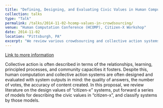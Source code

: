 ```yaml
---
title: "Defining, Designing, and Evaluating Civic Values in Human Computation and Collective Action Systems (with Nathan Matias)"
collection: talks
type: "Talk"
permalink: /talks/2014-11-02-hcomp-values-in-crowdsourcing/ 
venue: "Human Computation Conference (HCOMP), Citizen-X Workshop"
date: 2014-11-02
location: "Pittsburgh, PA"
excerpt: "We review various crowdsourcing and collective action systems, identifying particular sets of civic values and assumptions."
---
```


<a href='http://stuartgeiger.com/defining-civic-values-hcomp-matias-geiger.pdf'>Link to more information</a>

Collective action is often described in terms of the relationships, learning, principled processes, and community capacities it fosters. Despite this, human computation and collective action systems are often designed and evaluated with system outputs in mind: the quality of answers, the number of votes, the accuracy of content created. In this proposal, we review literature on the design values of “citizen-x” systems, put forward a series of models for describing the civic values in “citizen-x”, and classify systems by those models.
